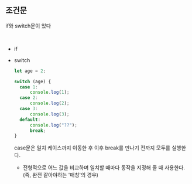 ## 조건문

if와 switch문이 있다

<br>

- if

- switch

  ```javascript
  let age = 2;

  switch (age) {
  	case 1:
  		console.log(1);
  	case 2:
  		console.log(2);
  	case 3:
  		console.log(3);
  	default:
  		console.log("??");
  		break;
  }
  ```

  case문은 일치 케이스까지 이동한 후 이후 break를 만나기 전까지 모두를 실행한다.

  - 전형적으로 어느 값을 비교하며 일치할 때마다 동작을 지정해 줄 때 사용한다.(즉, 완전 같아야하는 '매칭'의 경우)
